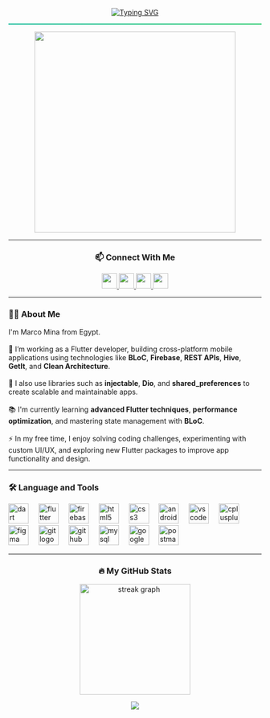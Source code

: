 <!-- 👋 الاسم المتحرك بالأنيميشن -->
<p align="center">
  <a href="https://github.com/MARCO-Develper">
    <img src="https://readme-typing-svg.demolab.com?font=Fira+Code&size=24&pause=1000&color=1ABC9C&center=true&vCenter=true&width=500&lines=Hi+%F0%9F%91%8B+I'm+Marco+Mina;Flutter+Developer+%F0%9F%9A%80;Cross+Platform+Apps+Builder;Welcome+to+my+GitHub+profile!" alt="Typing SVG" />
  </a>
</p>

<!-- خط سفلي بتدرج تركواز × أخضر -->
<hr style="height: 2px; background-image: linear-gradient(to right, #1ABC9C, #2ECC71);" />

<!-- صورة GIF لمبرمج -->
<p align="center">
  <img src="https://raw.githubusercontent.com/abhisheknaiidu/abhisheknaiidu/master/code.gif" width="400" />
</p>

---

<h3 align="center">📫 Connect With Me</h3>

<p align="center">
  <a href="https://www.linkedin.com/in/marco-mina-515369262" target="_blank">
    <img src="https://img.shields.io/static/v1?message=LinkedIn&logo=linkedin&label=&color=0A66C2&logoColor=white&style=for-the-badge" height="30" />
  </a>
  <a href="mailto:marcominamories@gmail.com" target="_blank">
    <img src="https://img.shields.io/static/v1?message=Gmail&logo=gmail&label=&color=D14836&logoColor=white&style=for-the-badge" height="30" />
  </a>
  <a href="https://www.facebook.com/Marco.Mena511?mibextid=ZbWKwL" target="_blank">
    <img src="https://img.shields.io/static/v1?message=Facebook&logo=facebook&label=&color=1877F2&logoColor=white&style=for-the-badge" height="30" />
  </a>
  <a href="https://wa.me/201234567890" target="_blank">
    <img src="https://img.shields.io/static/v1?message=Whatsapp&logo=whatsapp&label=&color=25D366&logoColor=white&style=for-the-badge" height="30" />
  </a>
</p>

---

<h3 align="left">👨‍💻 About Me</h3>

<p align="left">
I'm Marco Mina from Egypt.<br><br>
🔭 I’m working as a Flutter developer, building cross-platform mobile applications using technologies like <strong>BLoC</strong>, <strong>Firebase</strong>, <strong>REST APIs</strong>, <strong>Hive</strong>, <strong>GetIt</strong>, and <strong>Clean Architecture</strong>.<br><br>
🧰 I also use libraries such as <strong>injectable</strong>, <strong>Dio</strong>, and <strong>shared_preferences</strong> to create scalable and maintainable apps.<br><br>
📚 I'm currently learning <strong>advanced Flutter techniques</strong>, <strong>performance optimization</strong>, and mastering state management with <strong>BLoC</strong>.<br><br>
⚡ In my free time, I enjoy solving coding challenges, experimenting with custom UI/UX, and exploring new Flutter packages to improve app functionality and design.
</p>

---

<h3 align="left">🛠 Language and Tools</h3>

<div align="left">
  <img src="https://cdn.jsdelivr.net/gh/devicons/devicon/icons/dart/dart-original.svg" height="40" alt="dart logo" />
  <img width="12" />
  <img src="https://cdn.jsdelivr.net/gh/devicons/devicon/icons/flutter/flutter-original.svg" height="40" alt="flutter logo" />
  <img width="12" />
  <img src="https://cdn.jsdelivr.net/gh/devicons/devicon/icons/firebase/firebase-plain-wordmark.svg" height="40" alt="firebase logo" />
  <img width="12" />
  <img src="https://cdn.jsdelivr.net/gh/devicons/devicon/icons/html5/html5-original.svg" height="40" alt="html5 logo" />
  <img width="12" />
  <img src="https://cdn.jsdelivr.net/gh/devicons/devicon/icons/css3/css3-original.svg" height="40" alt="css3 logo" />
  <img width="12" />
  <img src="https://cdn.jsdelivr.net/gh/devicons/devicon/icons/androidstudio/androidstudio-original.svg" height="40" alt="androidstudio logo" />
  <img width="12" />
  <img src="https://cdn.jsdelivr.net/gh/devicons/devicon/icons/vscode/vscode-original.svg" height="40" alt="vscode logo" />
  <img width="12" />
  <img src="https://cdn.jsdelivr.net/gh/devicons/devicon/icons/cplusplus/cplusplus-original.svg" height="40" alt="cplusplus logo" />
  <img width="12" />
  <img src="https://cdn.jsdelivr.net/gh/devicons/devicon/icons/figma/figma-original.svg" height="40" alt="figma logo" />
  <img width="12" />
  <img src="https://cdn.jsdelivr.net/gh/devicons/devicon/icons/git/git-original.svg" height="40" alt="git logo" />
  <img width="12" />
  <img src="https://cdn.jsdelivr.net/gh/devicons/devicon/icons/github/github-original.svg" height="40" alt="github logo" />
  <img width="12" />
  <img src="https://cdn.jsdelivr.net/gh/devicons/devicon/icons/mysql/mysql-original.svg" height="40" alt="mysql logo" />
  <img width="12" />
  <img src="https://img.icons8.com/color/48/000000/google-maps-new.png" height="40" alt="google maps logo" />
  <img width="12" />
  <img src="https://img.icons8.com/external-tal-revivo-color-tal-revivo/48/000000/external-postman-is-the-only-complete-api-development-environment-logo-color-tal-revivo.png" height="40" alt="postman logo" />
</div>

---

<h3 align="center">🔥 My GitHub Stats</h3>

<p align="center">
  <img src="https://streak-stats.demolab.com?user=MARCO-Develper&theme=vue-dark&hide_border=false&border_radius=5" height="220" alt="streak graph" />
</p>

<p align="center">
  <img src="https://visitor-badge.laobi.icu/badge?page_id=MARCO-Develper.MARCO-Develper&left_text=Visitors" />
</p>
